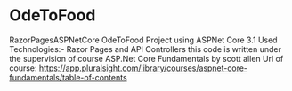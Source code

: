 # OdeToFood
RazorPagesASPNetCore
OdeToFood Project using ASPNet Core 3.1
Used Technologies:- Razor Pages and API Controllers
this code is written under the supervision of course ASP.Net Core Fundamentals by scott allen
Url of course: https://app.pluralsight.com/library/courses/aspnet-core-fundamentals/table-of-contents

